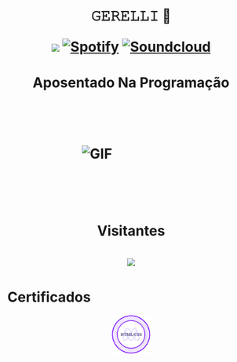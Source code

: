 
 <h1><p align="center">𝙶𝙴𝚁𝙴𝙻𝙻𝙸 🔗 </p>

<p align="center">
      <a href="https://www.instagram.com/gui_gerelli?igsh=MTM3OGM1MHU3OGJkcQ==" target="_blank"><img src="https://img.shields.io/badge/-Instagram-%23E4405F?style=for-the-badge&logo=instagram&logoColor=white" target="_blank"></a>
 <a href="https://open.spotify.com/playlist/57flE86v6Cv7mfqygKvHEJ?si=irgUV9d3SSKzt8ssidhkfQ&pi=xFwnc1QFTqSBu"><img alt="Spotify" title="Minhas Musica" src="https://img.shields.io/badge/Spotify-1ED760?&style=for-the-badge&logo=spotify&logoColor=white"></a>
<a href="https://on.soundcloud.com/hqhCu"><img alt="Soundcloud" title="Minhas Musica" src="https://shields.io/badge/-Soundcloud-critical.svg?&style=for-the-badge&logo=soundcloud&logoColor=white"></a>
</p></h1>

<h1> <p align="center"> <bold>Aposentado Na Programação</bold></p>

 <div style="display: flex; justify-content: center;">
  <div style="border-radius: 50%px; overflow: hidden; width: 200px; height: 200px; display: flex; justify-content: center; align-items: center;">
    <img src="https://github.com/Guimelez/readme2/blob/main/5a7226a335ec8130f3d72d9bfa3ca98f.gif" alt="GIF" style="width: 100%; height: auto;">
  </div>
</div></h1>
    
  <div style="display: inline_block">
  
  <h1> <p align="center"> Visitantes 
 <p align="center">  <img alingn="center" src="https://profile-counter.glitch.me/Guimelez/count.svg" /></p></h1>

 <h1 align="left">Certificados</h1>
<p align="center"><img src="html-css-badge.png" width="80"></a>
</p>

